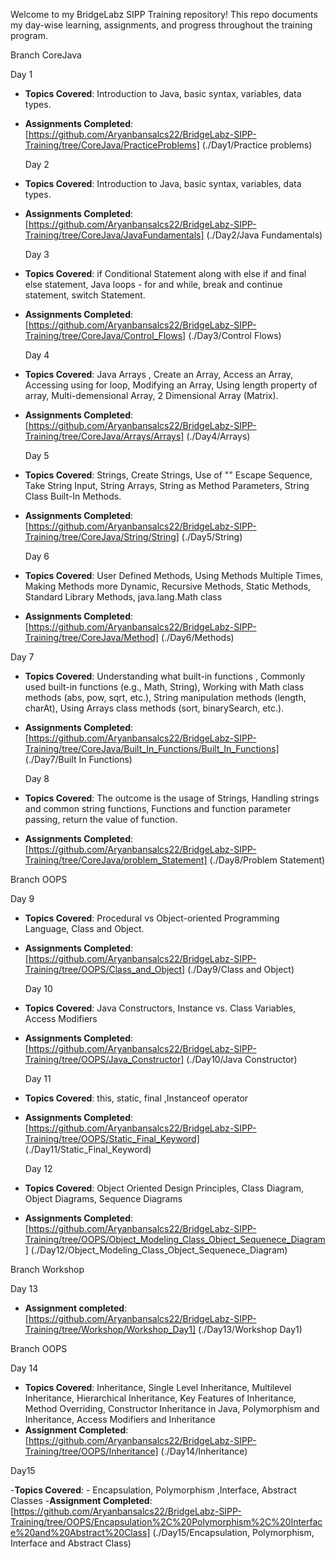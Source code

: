 Welcome to my BridgeLabz SIPP Training repository! This repo documents my day-wise learning, assignments, and progress throughout the training program.

Branch CoreJava

Day 1
- **Topics Covered**: Introduction to Java, basic syntax, variables, data types.
- **Assignments Completed**:  
    [https://github.com/Aryanbansalcs22/BridgeLabz-SIPP-Training/tree/CoreJava/PracticeProblems] (./Day1/Practice problems)

  Day 2
- **Topics Covered**: Introduction to Java, basic syntax, variables, data types.
- **Assignments Completed**:
     [https://github.com/Aryanbansalcs22/BridgeLabz-SIPP-Training/tree/CoreJava/JavaFundamentals] (./Day2/Java Fundamentals)

    Day 3
- **Topics Covered**: if Conditional Statement along with else if and final else statement, Java loops - for and while, break and continue statement, switch Statement.
- **Assignments Completed**:
    [https://github.com/Aryanbansalcs22/BridgeLabz-SIPP-Training/tree/CoreJava/Control_Flows] (./Day3/Control Flows)

  Day 4
- **Topics Covered**:  Java Arrays , Create an Array, Access an Array, Accessing using for loop, Modifying an Array, Using length property of array, Multi-demensional Array, 2 Dimensional Array (Matrix).
- **Assignments Completed**:
    [https://github.com/Aryanbansalcs22/BridgeLabz-SIPP-Training/tree/CoreJava/Arrays/Arrays] (./Day4/Arrays)

   Day 5
- **Topics Covered**: Strings, Create Strings, Use of "\" Escape Sequence, Take String Input, String Arrays, String as Method Parameters, String Class Built-In Methods.
- **Assignments Completed**:
   [https://github.com/Aryanbansalcs22/BridgeLabz-SIPP-Training/tree/CoreJava/String/String] (./Day5/String)

  Day 6
- **Topics Covered**:  User Defined Methods, Using Methods Multiple Times, Making Methods more Dynamic, Recursive Methods, Static Methods, Standard Library Methods, java.lang.Math class 
- **Assignments Completed**:
  [https://github.com/Aryanbansalcs22/BridgeLabz-SIPP-Training/tree/CoreJava/Method] (./Day6/Methods)

 Day 7
- **Topics Covered**: Understanding what built-in functions , Commonly used built-in functions (e.g., Math, String), Working with Math class methods (abs, pow, sqrt, etc.), String manipulation methods (length, charAt),
                       Using Arrays class methods (sort, binarySearch, etc.).
- **Assignments Completed**:
   [https://github.com/Aryanbansalcs22/BridgeLabz-SIPP-Training/tree/CoreJava/Built_In_Functions/Built_In_Functions] (./Day7/Built In Functions)

   Day 8
- **Topics Covered**:  The outcome is the usage of Strings,  Handling strings and common string functions, Functions and function parameter passing, return the value of function.  
- **Assignments Completed**:
   [https://github.com/Aryanbansalcs22/BridgeLabz-SIPP-Training/tree/CoreJava/problem_Statement] (./Day8/Problem Statement)

Branch OOPS

   Day 9
- **Topics Covered**:   Procedural vs Object-oriented Programming Language, Class and Object.
- **Assignments Completed**:
   [https://github.com/Aryanbansalcs22/BridgeLabz-SIPP-Training/tree/OOPS/Class_and_Object] (./Day9/Class and Object)


  Day 10
- **Topics Covered**:   Java Constructors, Instance vs. Class Variables, Access Modifiers
- **Assignments Completed**:
   [https://github.com/Aryanbansalcs22/BridgeLabz-SIPP-Training/tree/OOPS/Java_Constructor] (./Day10/Java Constructor)

  Day 11
- **Topics Covered**: this, static, final ,Instanceof operator 
- **Assignments Completed**:
    [https://github.com/Aryanbansalcs22/BridgeLabz-SIPP-Training/tree/OOPS/Static_Final_Keyword] (./Day11/Static_Final_Keyword)

  Day 12
- **Topics Covered**: Object Oriented Design Principles, Class Diagram, Object Diagrams, Sequence Diagrams
- **Assignments Completed**:
   [https://github.com/Aryanbansalcs22/BridgeLabz-SIPP-Training/tree/OOPS/Object_Modeling_Class_Object_Sequenece_Diagram] (./Day12/Object_Modeling_Class_Object_Sequenece_Diagram)

Branch Workshop

  Day 13
  - **Assignment completed**:
   [https://github.com/Aryanbansalcs22/BridgeLabz-SIPP-Training/tree/Workshop/Workshop_Day1] (./Day13/Workshop Day1)

Branch OOPS

Day 14
- **Topics Covered**:    Inheritance, Single Level Inheritance, Multilevel Inheritance, Hierarchical Inheritance, Key Features of Inheritance, Method Overriding, Constructor Inheritance in Java, Polymorphism and                                Inheritance, Access Modifiers and Inheritance
- **Assignment Completed**:
  [https://github.com/Aryanbansalcs22/BridgeLabz-SIPP-Training/tree/OOPS/Inheritance] (./Day14/Inheritance)
  
Day15

  -**Topics Covered**: - Encapsulation, Polymorphism ,Interface, Abstract Classes
  -**Assignment Completed**:
   [https://github.com/Aryanbansalcs22/BridgeLabz-SIPP-Training/tree/OOPS/Encapsulation%2C%20Polymorphism%2C%20Interface%20and%20Abstract%20Class] (./Day15/Encapsulation, Polymorphism, Interface and Abstract Class)

  
